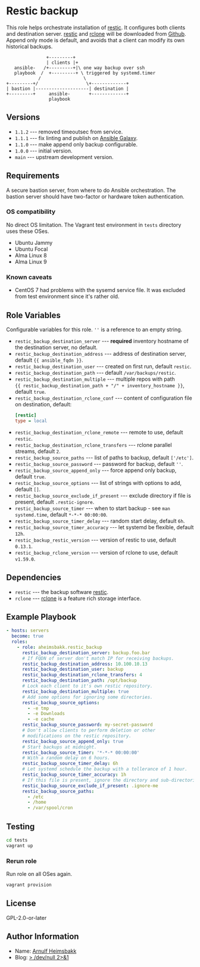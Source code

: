 # Restic backup

[restic]: https://restic.net/
[rclone]: https://rclone.org/

This role helps orchestrate installation of [restic][]. It configures both clients and destination server. [restic][] and [rclone][] will be downloaded from [Github](https://github.com). Append only mode is default, and avoids that a client can modify its own historical backups.

```plain
               +---------+
               | clients |+
   ansible-   /+---------+|\ one way backup over ssh
   playbook  /  +---------+ \ triggered by systemd.timer
            /                \
+---------+/                  \+-------------+
| bastion |--------------------| destination |
+---------+     ansible-       +-------------+
                playbook
```

## Versions

* `1.1.2` --- removed timeoutsec from service.
* `1.1.1` --- fix linting and publish on [Ansible Galaxy](https://galaxy.ansible.com).
* `1.1.0` --- make append only backup configurable.
* `1.0.0` --- initial version.
* `main` --- upstream development version.

## Requirements

A secure bastion server, from where to do Ansible orchestration. The bastion server should have two-factor or hardware token authentication.

### OS compatibility

No direct OS limitation. The Vagrant test environment in `tests` directory uses these OSes.

* Ubuntu Jammy
* Ubuntu Focal
* Alma Linux 8
* Alma Linux 9

### Known caveats

* CentOS 7 had problems with the sysemd service file. It was excluded from test environment since it's rather old.

## Role Variables

Configurable variables for this role. `''` is a reference to an empty string.

* `restic_backup_destination_server` --- **required** inventory hostname of the destination server, no default.
* `restic_backup_destination_address` --- address of destination server, default `{{ ansible_fqdn }}`.
* `restic_backup_destination_user` --- created on first run, default `restic`.
* `restic_backup_destination_path` --- default `/var/backups/restic`.
* `restic_backup_destination_multiple` --- multiple repos with path  
  `{{ restic_backup_destination_path + "/" + inventory_hostname }}`, default `true`.
* `restic_backup_destination_rclone_conf` --- content of configuration file on destination, default:
    ```ini
    [restic]
    type = local
    ```
* `restic_backup_destination_rclone_remote` --- remote to use, default `restic`.
* `restic_backup_destination_rclone_transfers` --- rclone parallel streams, default `2`.
* `restic_backup_source_paths` --- list of paths to backup, default `['/etc']`.
* `restic_backup_source_password` --- password for backup, default `''`.
* `restic_backup_source_append_only` --- force append only backup, default `true`.
* `restic_backup_source_options` --- list of strings with options to add, default `[]`.
* `restic_backup_source_exclude_if_present` --- exclude directory if file is present, default `.restic-ignore`.
* `restic_backup_source_timer` --- when to start backup - see `man systemd.time`, default `*-*-* 00:00:00`.
* `restic_backup_source_timer_delay` --- random start delay, default `6h`.
* `restic_backup_source_timer_accuracy` --- let systemd be flexible, default `12h`.
* `restic_backup_restic_version` --- version of restic to use, default `0.13.1`.
* `restic_backup_rclone_version` --- version of rclone to use, default `v1.59.0`.


## Dependencies

* `restic` --- the backup software [restic][].
* `rclone` --- [rclone][] is a feature rich storage interface.

## Example Playbook

```yaml
- hosts: servers
  become: true
  roles:
    - role: aheimsbakk.restic_backup
      restic_backup_destination_server: backup.foo.bar
      # If FQDN of server don't match IP for receiving backups.
      restic_backup_destination_address: 10.100.10.13
      restic_backup_destination_user: backup
      restic_backup_destination_rclone_transfers: 4
      restic_backup_destination_path: /opt/backup
      # Lock each client to it's own restic repository.
      restic_backup_destination_multiple: true
      # Add some options for ignoring some directories.
      restic_backup_source_options:
        - -e tmp
        - -e Downloads
        - -e cache
      restic_backup_source_password: my-secret-password
      # Don't allow clients to perform deletion or other
      # modifications on the restic repository.
      restic_backup_source_append_only: true
      # Start backups at midnight.
      restic_backup_source_timer: '*-*-* 00:00:00'
      # With a random delay on 6 hours.
      restic_backup_source_timer_delay: 6h
      # Let systemd schedule the backup with a tollerance of 1 hour.
      restic_backup_source_timer_accuracy: 1h
      # If this file is present, ignore the directory and sub-directories.
      restic_backup_source_exclude_if_present: .ignore-me
      restic_backup_source_paths:
        - /etc
        - /home
        - /var/spool/cron
```

## Testing

```bash
cd tests
vagrant up
```

### Rerun role

Run role on all OSes again.

```bash
vagrant provision
```

## License

GPL-2.0-or-later

## Author Information

* Name: [Arnulf Heimsbakk](mailto:arnulf.heimsbakk+ansible@gmail.com)
* Blog: [> /dev/null 2>&1](https://blog.heimsbakk.net/)

<!---
# set vim: spell spelllang=en:
-->
